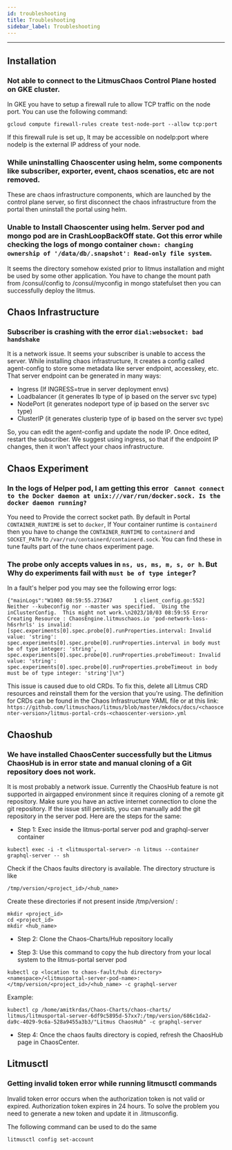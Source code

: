 ```yaml
---
id: troubleshooting
title: Troubleshooting
sidebar_label: Troubleshooting
---
```


---

## Installation

### Not able to connect to the LitmusChaos Control Plane hosted on GKE cluster.

In GKE you have to setup a firewall rule to allow TCP traffic on the node port. You can use the following command:

`gcloud compute firewall-rules create test-node-port --allow tcp:port`

If this firewall rule is set up, It may be accessible on nodeIp:port where nodeIp is the external IP address of your node.

### While uninstalling Chaoscenter using helm, some components like subscriber, exporter, event, chaos scenatios, etc are not removed.

These are chaos infrastructure components, which are launched by the control plane server, so first disconnect the chaos infrastructure from the portal then uninstall the portal using helm.

### Unable to Install Chaoscenter using helm. Server pod and mongo pod are in CrashLoopBackOff state. Got this error while checking the logs of mongo container `chown: changing ownership of '/data/db/.snapshot': Read-only file system`.

It seems the directory somehow existed prior to litmus installation and might be used by some other application.
You have to change the mount path from /consul/config to /consul/myconfig in mongo statefulset then you can successfully deploy the litmus.

## Chaos Infrastructure

### Subscriber is crashing with the error `dial:websocket: bad handshake`

It is a network issue. It seems your subscriber is unable to access the server.
While installing chaos infrastructure, It creates a config called agent-config to store some metadata like server endpoint, accesskey, etc. That server endpoint can be generated in many ways:

- Ingress (If INGRESS=true in server deployment envs)
- Loadbalancer (it generates lb type of ip based on the server svc type)
- NodePort (it generates nodeport type of ip based on the server svc type)
- ClusterIP (it generates clusterip type of ip based on the server svc type)

So, you can edit the agent-config and update the node IP. Once edited, restart the subscriber.
We suggest using ingress, so that if the endpoint IP changes, then it won't affect your chaos infrastructure.

## Chaos Experiment

### In the logs of Helper pod, I am getting this error ` Cannot connect to the Docker daemon at unix:///var/run/docker.sock. Is the docker daemon running?`

You need to Provide the correct socket path. By default in Portal `CONTAINER_RUNTIME` is set to `docker`,
If Your container runtime is `containerd` then you have to change the `CONTAINER_RUNTIME` to `containerd` and `SOCKET_PATH` to `/var/run/containerd/containerd.sock`.
You can find these in tune faults part of the tune chaos experiment page.

### The probe only accepts values in `ns, us, ms, m, s, or h`. But Why do experiments fail with `must be of type integer`?

In a fault's helper pod you may see the following error logs:

```shell
{"mainLogs":"W1003 08:59:55.273647       1 client_config.go:552] Neither --kubeconfig nor --master was specified.  Using the inClusterConfig.  This might not work.\n2023/10/03 08:59:55 Error Creating Resource : ChaosEngine.litmuschaos.io 'pod-network-loss-h6srhrls' is invalid: [spec.experiments[0].spec.probe[0].runProperties.interval: Invalid value: 'string': spec.experiments[0].spec.probe[0].runProperties.interval in body must be of type integer: 'string', spec.experiments[0].spec.probe[0].runProperties.probeTimeout: Invalid value: 'string': spec.experiments[0].spec.probe[0].runProperties.probeTimeout in body must be of type integer: 'string']\n"}
```

This issue is caused due to old CRDs. To fix this, delete all Litmus CRD resources and reinstall them for the version that you're using. The definition for CRDs can be found in the Chaos Infrastructure YAML file or at this link: `https://github.com/litmuschaos/litmus/blob/master/mkdocs/docs/<chaoscenter-version>/litmus-portal-crds-<chaoscenter-version>.yml`

## Chaoshub

### We have installed ChaosCenter successfully but the Litmus ChaosHub is in error state and manual cloning of a Git repository does not work.

It is most probably a network issue. Currently the ChaosHub feature is not supported in airgapped environment since it requires cloning of a remote git repository. Make sure you have an active internet connection to clone the git repository. If the issue still persists, you can manually add the git repository in the server pod. Here are the steps for the same:

- Step 1: Exec inside the litmus-portal server pod and graphql-server container

```
kubectl exec -i -t <litmusportal-server> -n litmus --container graphql-server -- sh
```

Check if the Chaos faults directory is available. The directory structure is like

```
/tmp/version/<project_id>/<hub_name>
```

Create these directories if not present inside /tmp/version/ :

```
mkdir <project_id>
cd <project_id>
mkdir <hub_name>
```

- Step 2: Clone the Chaos-Charts/Hub repository locally

- Step 3: Use this command to copy the hub directory from your local system to the litmus-portal server pod

```
kubectl cp <location to chaos-fault/hub directory> <namespace>/<litmusportal-server-pod-name>:</tmp/version/<project_id>/<hub_name> -c graphql-server
```

Example:

```
kubectl cp /home/amitkrdas/Chaos-Charts/chaos-charts/  litmus/litmusportal-server-6df9c5895d-57xx7:/tmp/version/686c1da2-da9c-4029-9c6a-528a9455a3b3/"Litmus ChaosHub" -c graphql-server
```

- Step 4: Once the chaos faults directory is copied, refresh the ChaosHub page in ChaosCenter.

## Litmusctl

### Getting invalid token error while running litmusctl commands

Invalid token error occurs when the authorization token is not valid or expired. Authorization token expires in 24 hours. To solve the problem you need to generate a new token and update it in
.litmusconfig.

The following command can be used to do the same

```
litmusctl config set-account
```
